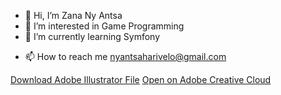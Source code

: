 - 👋 Hi, I’m Zana Ny Antsa
- 👀 I’m interested in Game Programming
- 🌱 I’m currently learning Symfony
<!----- 💞️ I’m looking to collaborate on ...--->
- 📫 How to reach me nyantsaharivelo@gmail.com
<!---- 😄 Pronouns: ...
- ⚡ Fun fact: ...--->
[Download Adobe Illustrator File](http://example.com/path/to/yourfile.ai)
[Open on Adobe Creative Cloud](https://www.adobe.com/creativecloud)
<!---
nyantsaHarivelo/nyantsaHarivelo is a ✨ special ✨ repository because its `README.md` (this file) appears on your GitHub profile.
You can click the Preview link to take a look at your changes.
--->
